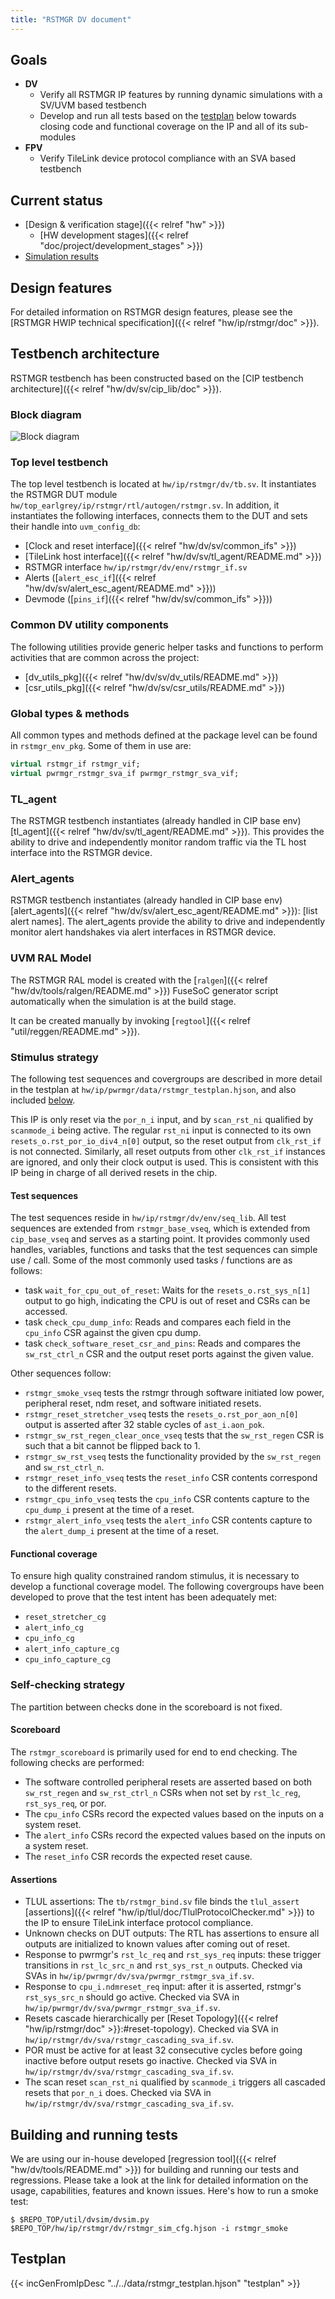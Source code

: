 ```yaml
---
title: "RSTMGR DV document"
---
```


## Goals
* **DV**
  * Verify all RSTMGR IP features by running dynamic simulations with a SV/UVM based testbench
  * Develop and run all tests based on the [testplan](#testplan) below towards closing code and functional coverage on the IP and all of its sub-modules
* **FPV**
  * Verify TileLink device protocol compliance with an SVA based testbench

## Current status
* [Design & verification stage]({{< relref "hw" >}})
  * [HW development stages]({{< relref "doc/project/development_stages" >}})
* [Simulation results](https://reports.opentitan.org/hw/ip/rstmgr/dv/latest/results.html)

## Design features
For detailed information on RSTMGR design features, please see the [RSTMGR HWIP technical specification]({{< relref "hw/ip/rstmgr/doc" >}}).

## Testbench architecture
RSTMGR testbench has been constructed based on the [CIP testbench architecture]({{< relref "hw/dv/sv/cip_lib/doc" >}}).

### Block diagram
![Block diagram](tb.svg)

### Top level testbench
The top level testbench is located at `hw/ip/rstmgr/dv/tb.sv`.
It instantiates the RSTMGR DUT module `hw/top_earlgrey/ip/rstmgr/rtl/autogen/rstmgr.sv`.
In addition, it instantiates the following interfaces, connects them to the DUT and sets their handle into `uvm_config_db`:
* [Clock and reset interface]({{< relref "hw/dv/sv/common_ifs" >}})
* [TileLink host interface]({{< relref "hw/dv/sv/tl_agent/README.md" >}})
* RSTMGR interface `hw/ip/rstmgr/dv/env/rstmgr_if.sv`
* Alerts ([`alert_esc_if`]({{< relref "hw/dv/sv/alert_esc_agent/README.md" >}}))
* Devmode ([`pins_if`]({{< relref "hw/dv/sv/common_ifs" >}}))

### Common DV utility components
The following utilities provide generic helper tasks and functions to perform activities that are common across the project:
* [dv_utils_pkg]({{< relref "hw/dv/sv/dv_utils/README.md" >}})
* [csr_utils_pkg]({{< relref "hw/dv/sv/csr_utils/README.md" >}})

### Global types & methods
All common types and methods defined at the package level can be found in
`rstmgr_env_pkg`. Some of them in use are:
```systemverilog
virtual rstmgr_if rstmgr_vif;
virtual pwrmgr_rstmgr_sva_if pwrmgr_rstmgr_sva_vif;
```
### TL_agent
The RSTMGR testbench instantiates (already handled in CIP base env) [tl_agent]({{< relref "hw/dv/sv/tl_agent/README.md" >}}).
This provides the ability to drive and independently monitor random traffic via the TL host interface into the RSTMGR device.

### Alert_agents
RSTMGR testbench instantiates (already handled in CIP base env) [alert_agents]({{< relref "hw/dv/sv/alert_esc_agent/README.md" >}}):
[list alert names].
The alert_agents provide the ability to drive and independently monitor alert handshakes via alert interfaces in RSTMGR device.

### UVM RAL Model
The RSTMGR RAL model is created with the [`ralgen`]({{< relref "hw/dv/tools/ralgen/README.md" >}}) FuseSoC generator script automatically when the simulation is at the build stage.

It can be created manually by invoking [`regtool`]({{< relref "util/reggen/README.md" >}}).

### Stimulus strategy
The following test sequences and covergroups are described in more detail in the testplan at `hw/ip/pwrmgr/data/rstmgr_testplan.hjson`, and also included [below](#testplan).

This IP is only reset via the `por_n_i` input, and by `scan_rst_ni` qualified by `scanmode_i` being active.
The regular `rst_ni` input is connected to its own `resets_o.rst_por_io_div4_n[0]` output, so the reset output from `clk_rst_if` is not connected.
Similarly, all reset outputs from other `clk_rst_if` instances are ignored, and only their clock output is used.
This is consistent with this IP being in charge of all derived resets in the chip.

#### Test sequences
The test sequences reside in `hw/ip/rstmgr/dv/env/seq_lib`.
All test sequences are extended from `rstmgr_base_vseq`, which is extended from `cip_base_vseq` and serves as a starting point.
It provides commonly used handles, variables, functions and tasks that the test sequences can simple use / call.
Some of the most commonly used tasks / functions are as follows:
* task `wait_for_cpu_out_of_reset`:
  Waits for the `resets_o.rst_sys_n[1]` output to go high, indicating the CPU is out of reset and CSRs can be accessed.
* task `check_cpu_dump_info`:
  Reads and compares each field in the `cpu_info` CSR against the given cpu dump.
* task `check_software_reset_csr_and_pins`:
  Reads and compares the `sw_rst_ctrl_n` CSR and the output reset ports against the given value.

Other sequences follow:
* `rstmgr_smoke_vseq` tests the rstmgr through software initiated low power, peripheral reset, ndm reset, and software initiated resets.
* `rstmgr_reset_stretcher_vseq` tests the `resets_o.rst_por_aon_n[0]` output is asserted after 32 stable cycles of `ast_i.aon_pok`.
* `rstmgr_sw_rst_regen_clear_once_vseq` tests that the `sw_rst_regen` CSR is such that a bit cannot be flipped back to 1.
* `rstmgr_sw_rst_vseq` tests the functionality provided by the `sw_rst_regen` and `sw_rst_ctrl_n`.
* `rstmgr_reset_info_vseq` tests the `reset_info` CSR contents correspond to the different resets.
* `rstmgr_cpu_info_vseq` tests the `cpu_info` CSR contents capture to the `cpu_dump_i` present at the time of a reset.
* `rstmgr_alert_info_vseq` tests the `alert_info` CSR contents capture to the `alert_dump_i` present at the time of a reset.

#### Functional coverage
To ensure high quality constrained random stimulus, it is necessary to develop a functional coverage model.
The following covergroups have been developed to prove that the test intent has been adequately met:
* `reset_stretcher_cg`
* `alert_info_cg`
* `cpu_info_cg`
* `alert_info_capture_cg`
* `cpu_info_capture_cg`

### Self-checking strategy
The partition between checks done in the scoreboard is not fixed.
#### Scoreboard
The `rstmgr_scoreboard` is primarily used for end to end checking.
The following checks are performed:
* The software controlled peripheral resets are asserted based on both `sw_rst_regen` and `sw_rst_ctrl_n` CSRs when not set by `rst_lc_reg`, `rst_sys_req`, or por.
* The `cpu_info` CSRs record the expected values based on the inputs on a system reset.
* The `alert_info` CSRs record the expected values based on the inputs on a system reset.
* The `reset_info` CSR records the expected reset cause.

#### Assertions
* TLUL assertions: The `tb/rstmgr_bind.sv` file binds the `tlul_assert` [assertions]({{< relref "hw/ip/tlul/doc/TlulProtocolChecker.md" >}}) to the IP to ensure TileLink interface protocol compliance.
* Unknown checks on DUT outputs: The RTL has assertions to ensure all outputs are initialized to known values after coming out of reset.
* Response to pwrmgr's `rst_lc_req` and `rst_sys_req` inputs: these trigger transitions in `rst_lc_src_n` and `rst_sys_rst_n` outputs.
  Checked via SVAs in `hw/ip/pwrmgr/dv/sva/pwrmgr_rstmgr_sva_if.sv`.
* Response to `cpu_i.ndmreset_req` input: after it is asserted, rstmgr's `rst_sys_src_n` should go active.
  Checked via SVA in `hw/ip/pwrmgr/dv/sva/pwrmgr_rstmgr_sva_if.sv`.
* Resets cascade hierarchically per [Reset Topology]({{< relref "hw/ip/rstmgr/doc" >}}:#reset-topology).
  Checked via SVA in `hw/ip/rstmgr/dv/sva/rstmgr_cascading_sva_if.sv`.
* POR must be active for at least 32 consecutive cycles before going inactive before output resets go inactive.
  Checked via SVA in `hw/ip/rstmgr/dv/sva/rstmgr_cascading_sva_if.sv`.
* The scan reset `scan_rst_ni` qualified by `scanmode_i` triggers all cascaded resets that `por_n_i` does.
  Checked via SVA in `hw/ip/rstmgr/dv/sva/rstmgr_cascading_sva_if.sv`.

## Building and running tests
We are using our in-house developed [regression tool]({{< relref "hw/dv/tools/README.md" >}}) for building and running our tests and regressions.
Please take a look at the link for detailed information on the usage, capabilities, features and known issues.
Here's how to run a smoke test:
```console
$ $REPO_TOP/util/dvsim/dvsim.py $REPO_TOP/hw/ip/rstmgr/dv/rstmgr_sim_cfg.hjson -i rstmgr_smoke
```

## Testplan
{{< incGenFromIpDesc "../../data/rstmgr_testplan.hjson" "testplan" >}}
